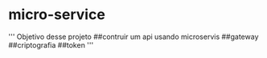 # micro-service
'''
Objetivo desse projeto
##contruir um api usando microservis
##gateway
##criptografia
##token
'''
